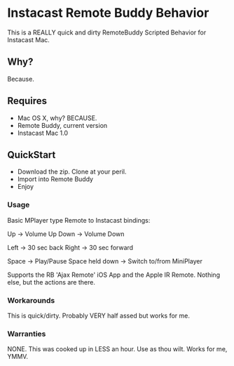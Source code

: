 # Instacast Remote Buddy Behavior #


This is a REALLY quick and dirty RemoteBuddy Scripted Behavior for Instacast Mac.

## Why?

Because. 

## Requires

- Mac OS X, why? BECAUSE.
- Remote Buddy, current version
- Instacast Mac 1.0

## QuickStart

- Download the zip. Clone at your peril.
- Import into Remote Buddy
- Enjoy

### Usage

Basic MPlayer type Remote to Instacast bindings:

Up → Volume Up
Down → Volume Down

Left → 30 sec back
Right → 30 sec forward

Space → Play/Pause
Space held down → Switch to/from MiniPlayer

Supports the RB 'Ajax Remote' iOS App and the Apple IR Remote. Nothing else, but the actions are there.

### Workarounds

This is quick/dirty. Probably VERY half assed but works for me.

### Warranties

NONE. This was cooked up in LESS an hour. Use as thou wilt. Works for me, YMMV.





